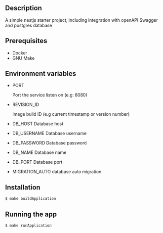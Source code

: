 ## Description

A simple nestjs starter project, including integration with openAPI Swagger and postgres database

## Prerequisites
* Docker
* GNU Make

## Environment variables
* PORT

    Port the service listen on (e.g: 8080)

* REVISION_ID

    Image build ID (e.g current timestamp or version number)

* DB_HOST
    Database host

* DB_USERNAME
    Database username

* DB_PASSWORD
    Database password

* DB_NAME
    Database name

* DB_PORT
    Database port

* MIGRATION_AUTO
    database auto migration

## Installation

```bash
$ make buildApplication
```

## Running the app

```bash
$ make runApplication
